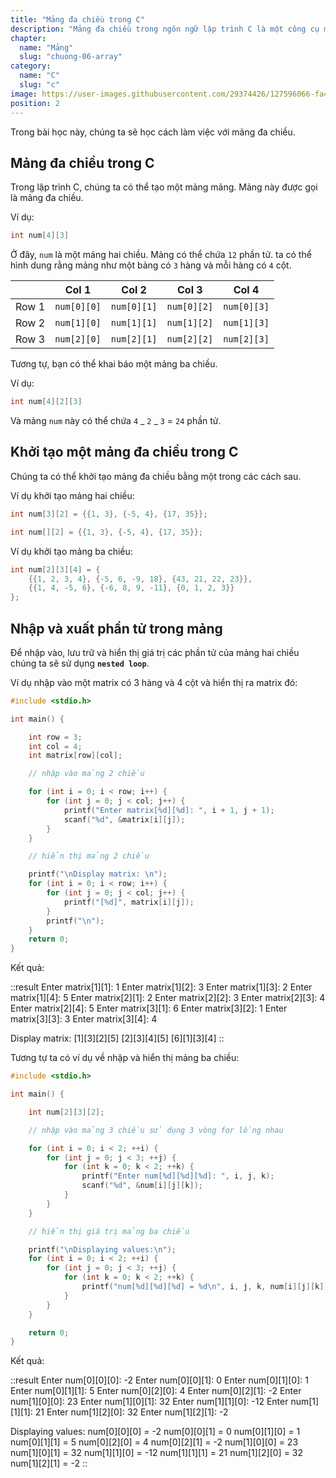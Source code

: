 ```yaml
---
title: "Mảng đa chiều trong C"
description: "Mảng đa chiều trong ngôn ngữ lập trình C là một công cụ mạnh mẽ cho việc xử lý dữ liệu phức tạp và tạo ra các ứng dụng đa chiều đầy thách thức. Bài viết này sẽ giúp bạn hiểu sâu hơn về mảng đa chiều, cung cấp cách khai báo, truy cập và thao tác với chúng."
chapter:
  name: "Mảng"
  slug: "chuong-06-array"
category:
  name: "C"
  slug: "c"
image: https://user-images.githubusercontent.com/29374426/127596066-fa46df01-982f-4a72-b6d1-f7d8f5c5a9b3.png
position: 2
---
```


Trong bài học này, chúng ta sẽ học cách làm việc với mảng đa chiều.

## Mảng đa chiều trong C

Trong lập trình C, chúng ta có thể tạo một mảng mảng. Mảng này được gọi là mảng đa chiều.

Ví dụ:

```cpp
int num[4][3]
```

Ở đây, `num` là một mảng hai chiều. Mảng có thể chứa `12` phần tử. ta có thể hình dung rằng mảng như một bảng có `3` hàng và mỗi hàng có `4` cột.

|       | Col 1       | Col 2       | Col 3       | Col 4       |
| :---: | ----------- | ----------- | ----------- | ----------- |
| Row 1 | `num[0][0]` | `num[0][1]` | `num[0][2]` | `num[0][3]` |
| Row 2 | `num[1][0]` | `num[1][1]` | `num[1][2]` | `num[1][3]` |
| Row 3 | `num[2][0]` | `num[2][1]` | `num[2][2]` | `num[2][3]` |

Tương tự, bạn có thể khai báo một mảng ba chiều.

Ví dụ:

```cpp
int num[4][2][3]
```

Và mảng `num` này có thể chứa `4` _ `2` _ `3` = `24` phần tử.

## Khởi tạo một mảng đa chiều trong C

Chúng ta có thể khởi tạo mảng đa chiều bằng một trong các cách sau.

Ví dụ khởi tạo mảng hai chiều:

```cpp
int num[3][2] = {{1, 3}, {-5, 4}, {17, 35}};

int num[][2] = {{1, 3}, {-5, 4}, {17, 35}};
```

Ví dụ khởi tạo mảng ba chiều:

```cpp
int num[2][3][4] = {
    {{1, 2, 3, 4}, {-5, 6, -9, 18}, {43, 21, 22, 23}},
    {{1, 4, -5, 6}, {-6, 8, 9, -11}, {0, 1, 2, 3}}
};
```

## Nhập và xuất phần tử trong mảng

Để nhập vào, lưu trữ và hiển thị giá trị các phần tử của mảng hai chiều chúng ta sẽ sử dụng **`nested loop`**.

Ví dụ nhập vào một matrix có 3 hàng và 4 cột và hiển thị ra matrix đó:

```cpp
#include <stdio.h>

int main() {

    int row = 3;
    int col = 4;
    int matrix[row][col];

    // nhập vào mảng 2 chiều

    for (int i = 0; i < row; i++) {
        for (int j = 0; j < col; j++) {
            printf("Enter matrix[%d][%d]: ", i + 1, j + 1);
            scanf("%d", &matrix[i][j]);
        }
    }

    // hiển thị mảng 2 chiều

    printf("\nDisplay matrix: \n");
    for (int i = 0; i < row; i++) {
        for (int j = 0; j < col; j++) {
            printf("[%d]", matrix[i][j]);
        }
        printf("\n");
    }
    return 0;
}
```

Kết quả:

::result
Enter matrix[1][1]: 1
Enter matrix[1][2]: 3
Enter matrix[1][3]: 2
Enter matrix[1][4]: 5
Enter matrix[2][1]: 2
Enter matrix[2][2]: 3
Enter matrix[2][3]: 4
Enter matrix[2][4]: 5
Enter matrix[3][1]: 6
Enter matrix[3][2]: 1
Enter matrix[3][3]: 3
Enter matrix[3][4]: 4

Display matrix:
[1][3][2][5]
[2][3][4][5]
[6][1][3][4]
::

Tương tự ta có ví dụ về nhập và hiển thị mảng ba chiều:

```cpp
#include <stdio.h>

int main() {

	int num[2][3][2];

    // nhập vào mảng 3 chiều sử dụng 3 vòng for lồng nhau

    for (int i = 0; i < 2; ++i) {
        for (int j = 0; j < 3; ++j) {
            for (int k = 0; k < 2; ++k) {
            	printf("Enter num[%d][%d][%d]: ", i, j, k);
                scanf("%d", &num[i][j][k]);
            }
        }
    }

    // hiển thị giá trị mảng ba chiều

    printf("\nDisplaying values:\n");
    for (int i = 0; i < 2; ++i) {
        for (int j = 0; j < 3; ++j) {
            for (int k = 0; k < 2; ++k) {
                printf("num[%d][%d][%d] = %d\n", i, j, k, num[i][j][k]);
            }
        }
    }

    return 0;
}
```

Kết quả:

::result
Enter num[0][0][0]: -2
Enter num[0][0][1]: 0
Enter num[0][1][0]: 1
Enter num[0][1][1]: 5
Enter num[0][2][0]: 4
Enter num[0][2][1]: -2
Enter num[1][0][0]: 23
Enter num[1][0][1]: 32
Enter num[1][1][0]: -12
Enter num[1][1][1]: 21
Enter num[1][2][0]: 32
Enter num[1][2][1]: -2

Displaying values:
num[0][0][0] = -2
num[0][0][1] = 0
num[0][1][0] = 1
num[0][1][1] = 5
num[0][2][0] = 4
num[0][2][1] = -2
num[1][0][0] = 23
num[1][0][1] = 32
num[1][1][0] = -12
num[1][1][1] = 21
num[1][2][0] = 32
num[1][2][1] = -2
::
